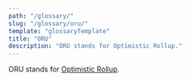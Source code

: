 ```yaml
---
path: "/glossary/"
slug: "/glossary/oru/"
template: "glossaryTemplate"
title: "ORU"
description: "ORU stands for Optimistic Rollup."
---
```


ORU stands for [Optimistic Rollup](https://celestia.org/glossary/optimistic-rollup/).